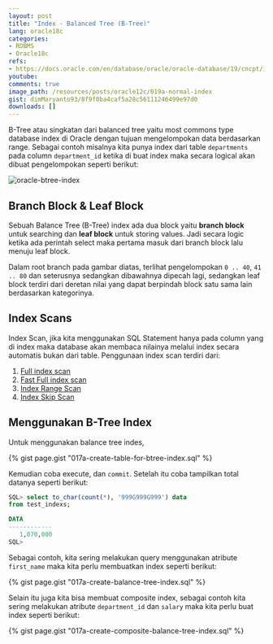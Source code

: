 ```yaml
---
layout: post
title: "Index - Balanced Tree (B-Tree)"
lang: oracle18c
categories:
- RDBMS
- Oracle18c
refs: 
- https://docs.oracle.com/en/database/oracle/oracle-database/19/cncpt/indexes-and-index-organized-tables.html#GUID-FC93A85B-C237-4249-AD1E-FF54576ED050
youtube: 
comments: true
image_path: /resources/posts/oracle12c/019a-normal-index
gist: dimMaryanto93/8f9f0ba4caf5a28c56111246499e97d0
downloads: []
---
```


B-Tree atau singkatan dari balanced tree yaitu most commons type database index di Oracle dengan tujuan mengelompokan data berdasarkan range. Sebagai contoh misalnya kita punya index dari table `departments` pada column `department_id` ketika di buat index maka secara logical akan dibuat pengelompokan seperti berikut:

![oracle-btree-index](https://docs.oracle.com/en/database/oracle/oracle-database/19/cncpt/img/cncpt244.gif)

## Branch Block & Leaf Block

Sebuah Balance Tree (B-Tree) index ada dua block yaitu **branch block** untuk searching dan **leaf block** untuk storing values. Jadi secara logic ketika ada perintah select maka pertama masuk dari branch block lalu menuju leaf block.

Dalam root branch pada gambar diatas, terlihat pengelompokan `0 .. 40`, `41 .. 80` dan seterusnya sedangkan dibawahnya dipecah lagi, sedangkan leaf block terdiri dari deretan nilai yang dapat berpindah block satu sama lain berdasarkan kategorinya.

## Index Scans

Index Scan, jika kita menggunakan SQL Statement hanya pada column yang di index maka database akan membaca nilainya melalui index secara automatis bukan dari table. Penggunaan index scan terdiri dari:

1. [Full index scan](https://docs.oracle.com/en/database/oracle/oracle-database/19/cncpt/indexes-and-index-organized-tables.html#GUID-F8439C86-0C6A-4FA8-85C5-1D49AE590180)
2. [Fast Full index scan](https://docs.oracle.com/en/database/oracle/oracle-database/19/cncpt/indexes-and-index-organized-tables.html#GUID-2C8A7262-DEBE-4932-8EFB-64E61AD041C1)
3. [Index Range Scan](https://docs.oracle.com/en/database/oracle/oracle-database/19/cncpt/indexes-and-index-organized-tables.html#GUID-E1BD4FBF-8A6D-4EF8-8892-7B1CBFA9D5C6)
4. [Index Skip Scan](https://docs.oracle.com/en/database/oracle/oracle-database/19/cncpt/indexes-and-index-organized-tables.html#GUID-4675513E-A498-455B-A610-B70823E32A30)

## Menggunakan B-Tree Index

Untuk menggunakan balance tree indes, 

{% gist page.gist "017a-create-table-for-btree-index.sql" %}

Kemudian coba execute, dan `commit`. Setelah itu coba tampilkan total datanya seperti berikut:

```sql
SQL> select to_char(count(*), '999G999G999') data
from test_indexs;

DATA
------------
   1,070,000
SQL>
```

Sebagai contoh, kita sering melakukan query menggunakan atribute `first_name` maka kita perlu membuatkan index seperti berikut:

{% gist page.gist "017a-create-balance-tree-index.sql" %}

Selain itu juga kita bisa membuat composite index, sebagai contoh kita sering melakukan atribute `department_id` dan `salary` maka kita perlu buat index seperti berikut:

{% gist page.gist "017a-create-composite-balance-tree-index.sql" %}